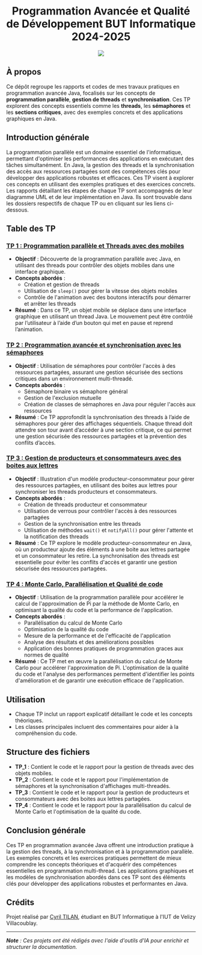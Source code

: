 <div align="center">
  <h1>Programmation Avancée et Qualité de Développement BUT Informatique 2024-2025</h1>
  <a href="https://fr.wikipedia.org/wiki/Java_(langage)"><img src="https://img.shields.io/badge/Java-red?style=for-the-badge&logo=visualstudiocode"/></a>
</div>

## À propos

Ce dépôt regroupe les rapports et codes de mes travaux pratiques en programmation avancée Java, focalisés sur les concepts de **programmation parallèle**, **gestion de threads** et **synchronisation**. Ces TP explorent des concepts essentiels comme les **threads**, les **sémaphores** et les **sections critiques**, avec des exemples concrets et des applications graphiques en Java.

## Introduction générale

La programmation parallèle est un domaine essentiel de l'informatique, permettant d'optimiser les performances des applications en exécutant des tâches simultanément. En Java, la gestion des threads et la synchronisation des accès aux ressources partagées sont des compétences clés pour développer des applications robustes et efficaces. Ces TP visent à explorer ces concepts en utilisant des exemples pratiques et des exercices concrets. Les rapports détaillant les étapes de chaque TP sont accompagnés de leur diagramme UML et de leur implémentation en Java. Ils sont trouvable dans les dossiers respectifs de chaque TP ou en cliquant sur les liens ci-dessous. 

## Table des TP

### [TP 1 : Programmation parallèle et Threads avec des mobiles](./TP_1/RapportTP1.md)
- **Objectif** : Découverte de la programmation parallèle avec Java, en utilisant des threads pour contrôler des objets mobiles dans une interface graphique.
- **Concepts abordés** :
    - Création et gestion de threads
    - Utilisation de `sleep()` pour gérer la vitesse des objets mobiles
    - Contrôle de l'animation avec des boutons interactifs pour démarrer et arrêter les threads
- **Résumé** : Dans ce TP, un objet mobile se déplace dans une interface graphique en utilisant un thread Java. Le mouvement peut être contrôlé par l’utilisateur à l’aide d’un bouton qui met en pause et reprend l’animation.

### [TP 2 : Programmation avancée et synchronisation avec les sémaphores](./TP_2/RapportTP2.md)
- **Objectif** : Utilisation de sémaphores pour contrôler l'accès à des ressources partagées, assurant une gestion sécurisée des sections critiques dans un environnement multi-threadé.
- **Concepts abordés** :
    - Sémaphore binaire vs sémaphore général
    - Gestion de l'exclusion mutuelle
    - Création de classes de sémaphores en Java pour réguler l'accès aux ressources
- **Résumé** : Ce TP approfondit la synchronisation des threads à l’aide de sémaphores pour gérer des affichages séquentiels. Chaque thread doit attendre son tour avant d’accéder à une section critique, ce qui permet une gestion sécurisée des ressources partagées et la prévention des conflits d’accès.

### [TP 3 : Gestion de producteurs et consommateurs avec des boites aux lettres](./TP_3/RapportTP3.md)
- **Objectif** : Illustration d'un modèle producteur-consommateur pour gérer des ressources partagées, en utilisant des boites aux lettres pour synchroniser les threads producteurs et consommateurs.
- **Concepts abordés** :
    - Création de threads producteur et consommateur
    - Utilisation de verrous pour contrôler l'accès à des ressources partagées
    - Gestion de la synchronisation entre les threads
    - Utilisation de méthodes `wait()` et `notifyAll()` pour gérer l'attente et la notification des threads
- **Résumé** : Ce TP explore le modèle producteur-consommateur en Java, où un producteur ajoute des éléments à une boite aux lettres partagée et un consommateur les retire. La synchronisation des threads est essentielle pour éviter les conflits d'accès et garantir une gestion sécurisée des ressources partagées.

### [TP 4 : Monte Carlo, Parallélisation et Qualité de code](./TP_4/Rapport_Partie2.md)
- **Objectif** : Utilisation de la programmation parallèle pour accélérer le calcul de l'approximation de Pi par la méthode de Monte Carlo, en optimisant la qualité du code et la performance de l'application.
- **Concepts abordés** :
    - Parallélisation du calcul de Monte Carlo
    - Optimisation de la qualité du code
    - Mesure de la performance et de l'efficacité de l'application
    - Analyse des résultats et des améliorations possibles
    - Application des bonnes pratiques de programmation graces aux normes de qualité
- **Résumé** : Ce TP met en œuvre la parallélisation du calcul de Monte Carlo pour accélérer l'approximation de Pi. L'optimisation de la qualité du code et l'analyse des performances permettent d'identifier les points d'amélioration et de garantir une exécution efficace de l'application.

## Utilisation

- Chaque TP inclut un rapport explicatif détaillant le code et les concepts théoriques.
- Les classes principales incluent des commentaires pour aider à la compréhension du code.

## Structure des fichiers

- **TP_1** : Contient le code et le rapport pour la gestion de threads avec des objets mobiles.
- **TP_2** : Contient le code et le rapport pour l'implémentation de sémaphores et la synchronisation d'affichages multi-threadés.
- **TP_3** : Contient le code et le rapport pour la gestion de producteurs et consommateurs avec des boites aux lettres partagées.
- **TP_4** : Contient le code et le rapport pour la parallélisation du calcul de Monte Carlo et l'optimisation de la qualité du code.

## Conclusion générale

Ces TP en programmation avancée Java offrent une introduction pratique à la gestion des threads, à la synchronisation et à la programmation parallèle. Les exemples concrets et les exercices pratiques permettent de mieux comprendre les concepts théoriques et d'acquérir des compétences essentielles en programmation multi-thread. Les applications graphiques et les modèles de synchronisation abordés dans ces TP sont des éléments clés pour développer des applications robustes et performantes en Java.

## Crédits

Projet réalisé par [Cyril TILAN](https://github.com/BluenessDev), étudiant en BUT Informatique à l'IUT de Velizy Villacoublay.

---

_**Note** : Ces projets ont été rédigés avec l'aide d'outils d'IA pour enrichir et structurer la documentation._